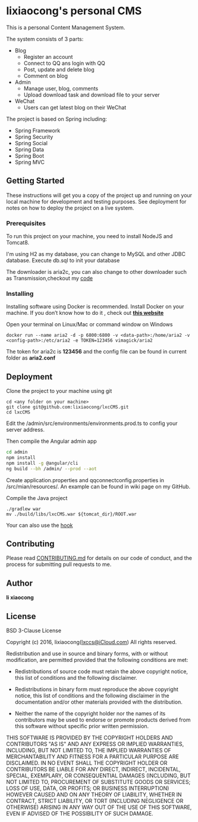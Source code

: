 # lixiaocong's personal CMS

This is a personal Content Management System.

The system consists of 3 parts:
+ Blog
    - Register an account
    - Connect to QQ ans login with QQ
    - Post, update and delete blog
    - Comment on blog
+ Admin
    - Manage user, blog, comments
    - Upload download task and download file to your server
+ WeChat
    - Users can get latest blog on their WeChat

The project is based on Spring including:
- Spring Framework
- Spring Security
- Spring Social
- Spring Data
- Spring Boot
- Spring MVC

## Getting Started

These instructions will get you a copy of the project up and running on your local machine for development and testing purposes. See deployment for notes on how to deploy the project on a live system.

### Prerequisites

To run this project on your machine, you need to install NodeJS and Tomcat8.

I'm using H2 as my database, you can change to MySQL and other JDBC database.
Execute db.sql to init your database

The downloader is aria2c, you can also change to other downloader such as Transmission,checkout my [code](https://github.com/lixiaocong/transmission4j)

### Installing

Installing software using Docker is recommended. Install Docker on your machine. If you don’t know how to do it , check out **[this website]( https://www.docker.com/)**

Open your terminal on Linux/Mac or command window on Windows
```
docker run --name aria2 -d -p 6800:6800 -v <data-path>:/home/aria2 -v <config-path>:/etc/aria2 -e TOKEN=123456 vimagick/aria2
```
The token for aria2c is **123456** and the config file can be found in current folder as **aria2.conf**

## Deployment

Clone the project to your machine using git
```
cd <any folder on your machine>
git clone git@github.com:lixiaocong/lxcCMS.git
cd lxcCMS
```

Edit the /admin/src/environments/environments.prod.ts to config your server address.

Then compile the Angular admin app
```bash
cd admin
npm install
npm install -g @angular/cli
ng build --bh /admin/ --prod --aot
```
Create application.properties and qqconnectconfig.properties in /src/mian/resources/. An example can be found in wiki page on my GitHub.

Compile the Java project
```
./gradlew war
mv ./build/libs/lxcCMS.war ${tomcat_dir}/ROOT.war
```

Your can also use the [hook](https://github.com/lixiaocong/hook)
## Contributing

Please read [CONTRIBUTING.md](https://gist.github.com/PurpleBooth/b24679402957c63ec426) for details on our code of conduct, and the process for submitting pull requests to me.

## Author

**li xiaocong**

## License

BSD 3-Clause License

Copyright (c) 2016, lixiaocong(lxccs@iCloud.com)
All rights reserved.

Redistribution and use in source and binary forms, with or without
modification, are permitted provided that the following conditions are met:

* Redistributions of source code must retain the above copyright notice, this
  list of conditions and the following disclaimer.

* Redistributions in binary form must reproduce the above copyright notice,
  this list of conditions and the following disclaimer in the documentation
  and/or other materials provided with the distribution.

* Neither the name of the copyright holder nor the names of its
  contributors may be used to endorse or promote products derived from
  this software without specific prior written permission.

THIS SOFTWARE IS PROVIDED BY THE COPYRIGHT HOLDERS AND CONTRIBUTORS "AS IS"
AND ANY EXPRESS OR IMPLIED WARRANTIES, INCLUDING, BUT NOT LIMITED TO, THE
IMPLIED WARRANTIES OF MERCHANTABILITY AND FITNESS FOR A PARTICULAR PURPOSE ARE
DISCLAIMED. IN NO EVENT SHALL THE COPYRIGHT HOLDER OR CONTRIBUTORS BE LIABLE
FOR ANY DIRECT, INDIRECT, INCIDENTAL, SPECIAL, EXEMPLARY, OR CONSEQUENTIAL
DAMAGES (INCLUDING, BUT NOT LIMITED TO, PROCUREMENT OF SUBSTITUTE GOODS OR
SERVICES; LOSS OF USE, DATA, OR PROFITS; OR BUSINESS INTERRUPTION) HOWEVER
CAUSED AND ON ANY THEORY OF LIABILITY, WHETHER IN CONTRACT, STRICT LIABILITY,
OR TORT (INCLUDING NEGLIGENCE OR OTHERWISE) ARISING IN ANY WAY OUT OF THE USE
OF THIS SOFTWARE, EVEN IF ADVISED OF THE POSSIBILITY OF SUCH DAMAGE.